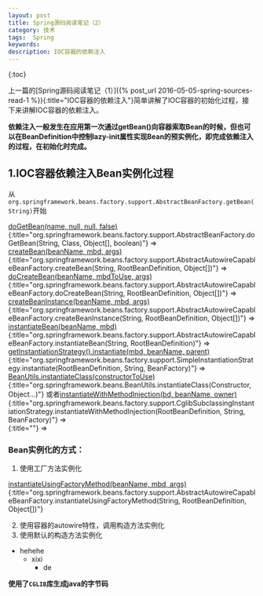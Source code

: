 ```yaml
---
layout: post
title: Spring源码阅读笔记（2）
category: 技术
tags:  Spring
keywords: 
description: IOC容器的依赖注入
---
```


{:toc}

上一篇的[Spring源码阅读笔记（1）]({% post_url 2016-05-05-spring-sources-read-1 %}){:title="IOC容器的依赖注入"}简单讲解了IOC容器的初始化过程，接下来讲解IOC容器的依赖注入。

**依赖注入一般发生在应用第一次通过getBean()向容器索取Bean的时候，但也可以在BeanDefinition中控制lazy-init属性实现Bean的预实例化，即完成依赖注入的过程，在初始化时完成。**

## 1.IOC容器依赖注入Bean实例化过程

从`org.springframework.beans.factory.support.AbstractBeanFactory.getBean(String)`开始

[doGetBean(name, null, null, false)](){:title="org.springframework.beans.factory.support.AbstractBeanFactory.doGetBean(String, Class<T>, Object[], boolean)"} =>  
[createBean(beanName, mbd, args)](){:title="org.springframework.beans.factory.support.AbstractAutowireCapableBeanFactory.createBean(String, RootBeanDefinition, Object[])"} =>  
[doCreateBean(beanName, mbdToUse, args)](){:title="org.springframework.beans.factory.support.AbstractAutowireCapableBeanFactory.doCreateBean(String, RootBeanDefinition, Object[])"} =>  
[createBeanInstance(beanName, mbd, args)](){:title="org.springframework.beans.factory.support.AbstractAutowireCapableBeanFactory.createBeanInstance(String, RootBeanDefinition, Object[])"} =>  
[instantiateBean(beanName, mbd)](){:title="org.springframework.beans.factory.support.AbstractAutowireCapableBeanFactory.instantiateBean(String, RootBeanDefinition)"} =>  
[getInstantiationStrategy().instantiate(mbd, beanName, parent)](){:title="org.springframework.beans.factory.support.SimpleInstantiationStrategy.instantiate(RootBeanDefinition, String, BeanFactory)"} =>  
[BeanUtils.instantiateClass(constructorToUse)](){:title="org.springframework.beans.BeanUtils.instantiateClass(Constructor<T>, Object...)"} 或者[instantiateWithMethodInjection(bd, beanName, owner)](){:title="org.springframework.beans.factory.support.CglibSubclassingInstantiationStrategy.instantiateWithMethodInjection(RootBeanDefinition, String, BeanFactory)"} =>  
[](){:title=""} =>  




### Bean实例化的方式：

 1. 使用工厂方法实例化

[instantiateUsingFactoryMethod(beanName, mbd, args)](){:title="org.springframework.beans.factory.support.AbstractAutowireCapableBeanFactory.instantiateUsingFactoryMethod(String, RootBeanDefinition, Object[])"}

  2. 使用容器的autowire特性，调用构造方法实例化 
  3. 使用默认的构造方法实例化

     




- hehehe
  - xixi
     -  de

**使用了`CGLIB`库生成java的字节码** 

